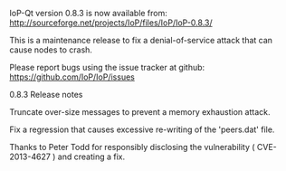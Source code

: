 IoP-Qt version 0.8.3 is now available from:
  http://sourceforge.net/projects/IoP/files/IoP/IoP-0.8.3/

This is a maintenance release to fix a denial-of-service attack that
can cause nodes to crash.

Please report bugs using the issue tracker at github:
  https://github.com/IoP/IoP/issues

0.8.3 Release notes

Truncate over-size messages to prevent a memory exhaustion attack.

Fix a regression that causes excessive re-writing of the 'peers.dat' file.


Thanks to Peter Todd for responsibly disclosing the vulnerability
( CVE-2013-4627 ) and creating a fix.

